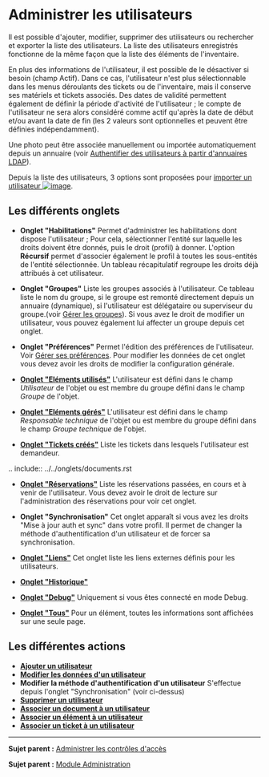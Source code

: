 Administrer les utilisateurs
============================

Il est possible d'ajouter, modifier, supprimer des utilisateurs ou rechercher et exporter la liste des utilisateurs. La liste des utilisateurs enregistrés fonctionne de la même façon que la liste des éléments de l'inventaire.

En plus des informations de l'utilisateur, il est possible de le désactiver si besoin (champ Actif). Dans ce cas, l'utilisateur n'est plus sélectionnable dans les menus déroulants des tickets ou de l'inventaire, mais il conserve ses matériels et tickets associés. Des dates de validité permettent également de définir la période d'activité de l'utilisateur ; le compte de l'utilisateur ne sera alors considéré comme actif qu'après la date de début et/ou avant la date de fin (les 2 valeurs sont optionnelles et peuvent être définies indépendamment).

Une photo peut être associée manuellement ou importée automatiquement depuis un annuaire (voir [Authentifier des utilisateurs à partir d'annuaires LDAP](config_auth_ldap.html "L'interface de GLPI avec les annuaires LDAP se configure depuis le menu Configuration > Authentification > Annuaire LDAP.")).

Depuis la liste des utilisateurs, 3 options sont proposées pour [importer un utilisateur ![image](docs/image/addUserAll.png)](07_Module_Administration/02_Utilisateurs/02_Importer_des_utilisateurs.md).


Les différents onglets
----------------------

-   **Onglet "Habilitations"**
    Permet d'administrer les habilitations dont dispose l'utilisateur ;
    Pour cela, sélectionner l'entité sur laquelle les droits doivent être donnés, puis le droit (profil) à donner. L'option **Récursif** permet d'associer également le profil à toutes les sous-entités de l'entité sélectionnée.
    Un tableau récapitulatif regroupe les droits déjà attribués à cet utilisateur.

-   **Onglet "Groupes"**
    Liste les groupes associés à l'utilisateur. Ce tableau liste le nom du groupe, si le groupe est remonté directement depuis un annuaire (dynamique), si l'utilisateur est délégataire ou superviseur du groupe.(voir [Gérer les groupes](scripts_ldap_mass_sync.html "Un script permet l'import et la synchronisation à partir d'un annuaire.")).
    Si vous avez le droit de modifier un utilisateur, vous pouvez également lui affecter un groupe depuis cet onglet.
    

-   **Onglet "Préférences"**
    Permet l'édition des préférences de l'utilisateur. Voir [Gérer ses préférences](01-premiers-pas/03_Utiliser_GLPI/04_Gérer_ses_préférences.md "Les préférences utilisateur se modifient depuis le menu Préférences").
    Pour modifier les données de cet onglet vous devez avoir les droits de modifier la configuration générale.

-   **[Onglet "Eléments utilisés"](Les_différents_onglets/Onglet_Eléments.md)**
    L'utilisateur est défini dans le champ *Utilisateur* de l'objet ou est membre du groupe défini dans le champ *Groupe* de l'objet.

-   **[Onglet "Eléments gérés"](Les_différents_onglets/Onglet_Eléments.md)**
    L'utilisateur est défini dans le champ *Responsable technique* de l'objet ou est membre du groupe défini dans le champ *Groupe technique* de l'objet.


-   **[Onglet "Tickets créés"](Les_différents_onglets/Onglet_Tickets.md)**
    Liste les tickets dans lesquels l'utilisateur est demandeur.

.. include:: ../../onglets/documents.rst

-   **[Onglet "Réservations"](Les_différents_onglets/Onglet_Réservations.md)**
    Liste les réservations passées, en cours et à venir de l'utilisateur.
    Vous devez avoir le droit de lecture sur l'administration des réservations pour voir cet onglet.

-   **Onglet "Synchronisation"**
    Cet onglet apparaît si vous avez les droits "Mise à jour auth et sync" dans votre profil.
    Il permet de changer la méthode d'authentification d'un utilisateur et de forcer sa synchronisation.

-   **[Onglet "Liens"](Les_différents_onglets/Onglet_Liens.md)**
    Cet onglet liste les liens externes définis pour les utilisateurs.

-   **[Onglet "Historique"](Les_différents_onglets/Onglet_Historique.md)**

-   **[Onglet "Debug"](Les_différents_onglets/Onglet_Debug.md)**
    Uniquement si vous êtes connecté en mode Debug.

-   **[Onglet "Tous"](Les_différents_onglets/Onglet_Tous.md)**
     Pour un élément, toutes les informations sont affichées sur une seule page.


Les différentes actions
-----------------------
-   **[Ajouter un utilisateur](07_Module_Administration/02_Utilisateurs/02_Importer_un_utilisateur.md)**
-   **[Modifier les données d'un utilisateur](Les_différentes_actions/Modifier_un_objet.md)**
-   **Modifier la méthode d'authentification d'un utilisateur**
    S'effectue depuis l'onglet "Synchronisation" (voir ci-dessus)
-   **[Supprimer un utilisateur](Les_différentes_actions/Supprimer_un_objet.md)**
-   **[Associer un document à un utilisateur](Les_différentes_actions/Lier_un_document_à_un_objet.md)**
-   **[Associer un élément à un utilisateur](Les_différentes_actions/Onglet_Eléments.md)**
-   **[Associer un ticket à un utilisateur](Les_différentes_actions/Onglet_Tickets.md)**

--------
**Sujet parent :** [Administrer les contrôles
d'accès](../glpi/access_control_intro.html "Cette partie décrit comment administrer le système de contrôle d'accès qui permet à chaque utilisateur d'accéder à un contexte d'utilisation spécifique.")

**Sujet parent :** [Module Administration](07_Module_Administration/01_Module_Administration.md "Le module Administration permet d'administrer les utilisateurs, groupes, entités, profils, règles et dictionnaires et offre des outils de maintenance de l'application")
